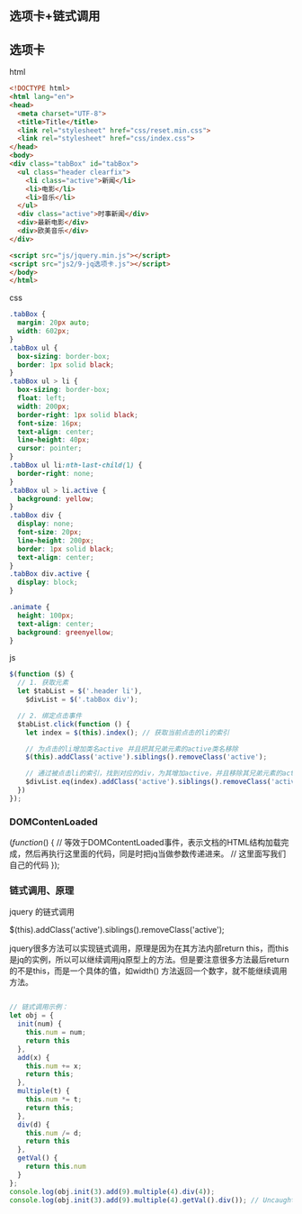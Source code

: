 ## 选项卡+链式调用

## 选项卡

html
```html
<!DOCTYPE html>
<html lang="en">
<head>
  <meta charset="UTF-8">
  <title>Title</title>
  <link rel="stylesheet" href="css/reset.min.css">
  <link rel="stylesheet" href="css/index.css">
</head>
<body>
<div class="tabBox" id="tabBox">
  <ul class="header clearfix">
    <li class="active">新闻</li>
    <li>电影</li>
    <li>音乐</li>
  </ul>
  <div class="active">时事新闻</div>
  <div>最新电影</div>
  <div>欧美音乐</div>
</div>

<script src="js/jquery.min.js"></script>
<script src="js2/9-jq选项卡.js"></script>
</body>
</html>

```

css
```css
.tabBox {
  margin: 20px auto;
  width: 602px;
}
.tabBox ul {
  box-sizing: border-box;
  border: 1px solid black;
}
.tabBox ul > li {
  box-sizing: border-box;
  float: left;
  width: 200px;
  border-right: 1px solid black;
  font-size: 16px;
  text-align: center;
  line-height: 40px;
  cursor: pointer;
}
.tabBox ul li:nth-last-child(1) {
  border-right: none;
}
.tabBox ul > li.active {
  background: yellow;
}
.tabBox div {
  display: none;
  font-size: 20px;
  line-height: 200px;
  border: 1px solid black;
  text-align: center;
}
.tabBox div.active {
  display: block;
}

.animate {
  height: 100px;
  text-align: center;
  background: greenyellow;
}
```

js

```javascript
$(function ($) {
  // 1. 获取元素
  let $tabList = $('.header li'),
    $divList = $('.tabBox div');

  // 2. 绑定点击事件
  $tabList.click(function () {
    let index = $(this).index(); // 获取当前点击的li的索引

    // 为点击的li增加类名active 并且把其兄弟元素的active类名移除
    $(this).addClass('active').siblings().removeClass('active');

    // 通过被点击li的索引，找到对应的div，为其增加active，并且移除其兄弟元素的active类名
    $divList.eq(index).addClass('active').siblings().removeClass('active');
  })
});

```

### DOMContenLoaded
$(function ($) {
  // 等效于DOMContentLoaded事件，表示文档的HTML结构加载完成，然后再执行这里面的代码，同是时把jq当做参数传递进来。
  // 这里面写我们自己的代码
});

### 链式调用、原理


jquery 的链式调用

 $(this).addClass('active').siblings().removeClass('active');

jquery很多方法可以实现链式调用，原理是因为在其方法内部return this，而this是jq的实例，所以可以继续调用jq原型上的方法。但是要注意很多方法最后return的不是this，而是一个具体的值，如width() 方法返回一个数字，就不能继续调用方法。



```javascript

// 链式调用示例：
let obj = {
  init(num) {
    this.num = num;
    return this
  },
  add(x) {
    this.num += x;
    return this;
  },
  multiple(t) {
    this.num *= t;
    return this;
  },
  div(d) {
    this.num /= d;
    return this
  },
  getVal() {
    return this.num
  }
};
console.log(obj.init(3).add(9).multiple(4).div(4));
console.log(obj.init(3).add(9).multiple(4).getVal().div()); // Uncaught TypeError:  obj.init(...).add(...).multiple(...).getVal(...).div is not a function 【因为getVal返回的是一个数字，不是this了，所以后面不能继续调用div方法】
```